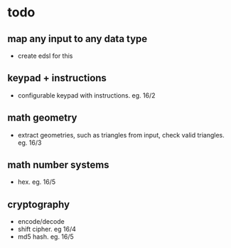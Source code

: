 # todo

## map any input to any data type
- create edsl for this

## keypad + instructions
- configurable keypad with instructions. eg. 16/2

## math geometry
- extract geometries, such as triangles from input, check valid triangles. eg. 16/3

## math number systems
- hex. eg. 16/5

## cryptography
- encode/decode
- shift cipher. eg 16/4
- md5 hash. eg. 16/5